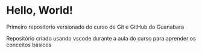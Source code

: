 # Hello, World!
 Primeiro repositorio versionado do curso de Git e GitHub do Guanabara

Repositório criado usando vscode durante a aula do curso para aprender os conceitos básicos